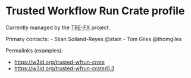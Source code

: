 # Trusted Workflow Run Crate profile

Currently managed by the [TRE-FX](https://trefx.uk/) project.

Primary contacts: 
    - Stian Soiland-Reyes @stain
    - Tom Giles @thomgiles

Permalinks (examples):
 * https://w3id.org/trusted-wfrun-crate
 * https://w3id.org/trusted-wfrun-crate/0.3
 


